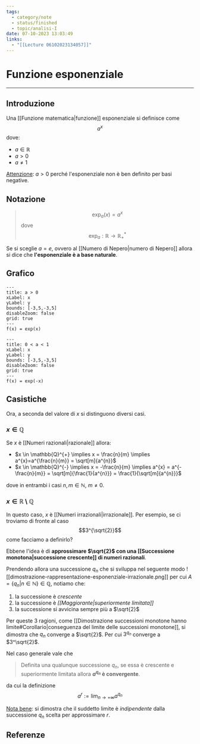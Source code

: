 ```yaml
---
tags:
  - category/note
  - status/finished
  - topic/analisi-I
date: 07-10-2023 13:03:49
links:
  - "[[Lecture 06102023134057]]"
---
```

# Funzione esponenziale
---
## Introduzione
Una [[Funzione matematica|funzione]] esponenziale si definisce come
$$a^{x}$$
dove:
- $a \in \mathbb{R}$
- $a > 0$
- $a \neq 1$

<u>Attenzione</u>: $a > 0$ perché l'esponenziale non è ben definito per basi negative.

## Notazione
> $$\exp_{a}(x) = a^{x}$$
> dove
> $$\exp_{a} : \mathbb{R} \longrightarrow \mathbb{R}^{*}_{+}$$

Se si sceglie $a = e$, ovvero al [[Numero di Nepero|numero di Nepero]] allora si dice che **l'esponenziale è a base naturale**.

## Grafico
```functionplot
---
title: a > 0
xLabel: x
yLabel: y
bounds: [-3,5,-3,5]
disableZoom: false
grid: true
---
f(x) = exp(x)
```

```functionplot
---
title: 0 < a < 1
xLabel: x
yLabel: y
bounds: [-3,5,-3,5]
disableZoom: false
grid: true
---
f(x) = exp(-x)
```


## Casistiche
Ora, a seconda del valore di $x$ si distinguono diversi casi.

### $x \in \mathbb{Q}$
Se $x$ è [[Numeri razionali|razionale]] allora:
- $x \in \mathbb{Q}^{+} \implies x = \frac{n}{m} \implies a^{x}=a^{\frac{n}{m}} = \sqrt[m]{a^{n}}$
- $x \in \mathbb{Q}^{-} \implies x = -\frac{n}{m} \implies a^{x} = a^{-\frac{n}{m}} = \sqrt[m]{\frac{1}{a^{n}}} = \frac{1}{\sqrt[m]{a^{n}}}$

dove in entrambi i casi $n, m \in \mathbb{N}, \ m \neq 0$.

### $x \in \mathbb{R} \setminus \mathbb{Q}$
In questo caso, $x$ è [[Numeri irrazionali|irrazionale]]. Per esempio, se ci troviamo di fronte al caso
$$3^{\sqrt{2}}$$
come facciamo a definirlo?

Ebbene l'idea è di **approssimare $\sqrt{2}$ con una [[Successione monotona|successione crescente]] di numeri razionali**.

Prendendo allora una successione $q_{n}$ che si sviluppa nel seguente modo
![[dimostrazione-rappresentazione-esponenziale-irrazionale.png]]
per cui $A = \{q_{n} | n \in \mathbb{N}\} \in \mathbb{Q}$, notiamo che:
1. la successione è _crescente_
2. la successione è _[[Maggiorante|superiormente limitata]]_
3. la successione si avvicina sempre più a $\sqrt{2}$

Per queste 3 ragioni, come [[Dimostrazione successioni monotone hanno limite#Corollario|conseguenza del limite delle successioni monotone]], si dimostra che $q_{n}$ converge a $\sqrt{2}$. Per cui $3^{q_{n}}$ converge a $3^\sqrt{2}$.

Nel caso generale vale che
> Definita una qualunque successione $q_{n}$, se essa è crescente e superiormente limitata allora **$a^{q_{n}}$ è convergente**.

da cui la definizione
$$a^{r} := \lim_{n \to +\infty} a^{q_{n}}$$

<u>Nota bene</u>: si dimostra che il suddetto limite è _indipendente_ dalla successione $q_{n}$ scelta per approssimare $r$.

## Referenze